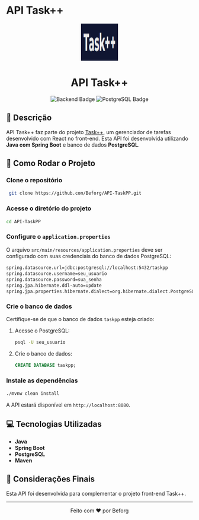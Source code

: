 # API Task++

<p align="center">
  <img src="https://github.com/Beforg/assets/blob/main/taskpp/logo.png" alt="Logo" width="100" height="100">
</p>

<h1 align="center">API Task++</h1>

<p align="center">
  <img src="https://img.shields.io/badge/backend-java%20spring-%236DB33F?style=for-the-badge&logo=spring" alt="Backend Badge">
  <img src="https://img.shields.io/badge/database-postgresql-%23336791.svg?style=for-the-badge&logo=postgresql&logoColor=white" alt="PostgreSQL Badge">
</p>

## 📄 Descrição

API Task++ faz parte do projeto [Task++](https://github.com/Beforg/TaskPP), um gerenciador de tarefas desenvolvido com React no front-end. Esta API foi desenvolvida utilizando **Java com Spring Boot** e banco de dados **PostgreSQL**.

## 🚀 Como Rodar o Projeto

### Clone o repositório

```bash
 git clone https://github.com/Beforg/API-TaskPP.git
```

### Acesse o diretório do projeto

```bash
cd API-TaskPP
```

### Configure o `application.properties`

O arquivo `src/main/resources/application.properties` deve ser configurado com suas credenciais do banco de dados PostgreSQL:

```properties
spring.datasource.url=jdbc:postgresql://localhost:5432/taskpp
spring.datasource.username=seu_usuario
spring.datasource.password=sua_senha
spring.jpa.hibernate.ddl-auto=update
spring.jpa.properties.hibernate.dialect=org.hibernate.dialect.PostgreSQLDialect
```

### Crie o banco de dados

Certifique-se de que o banco de dados `taskpp` esteja criado:

1. Acesse o PostgreSQL:
   ```bash
   psql -U seu_usuario
   ```
2. Crie o banco de dados:
   ```sql
   CREATE DATABASE taskpp;
   ```

### Instale as dependências

```bash
./mvnw clean install
```

A API estará disponível em `http://localhost:8080`.

## 💻 Tecnologias Utilizadas

- **Java**
- **Spring Boot**
- **PostgreSQL**
- **Maven**

## 📌 Considerações Finais

Esta API foi desenvolvida para complementar o projeto front-end Task++.

---

<p align="center">Feito com ❤ por Beforg</p>
